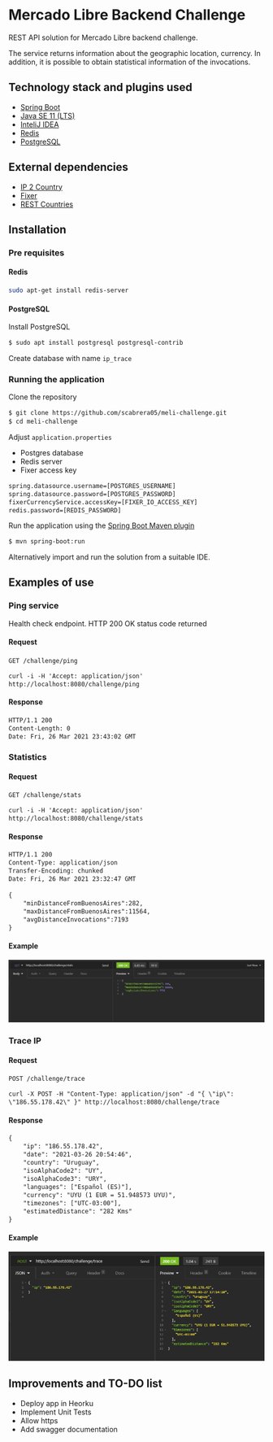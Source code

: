 # Mercado Libre Backend Challenge

REST API solution for Mercado Libre backend challenge.

The service returns information about the geographic location, currency. In addition, it is possible to obtain statistical information of the invocations.

## Technology stack and plugins used

* [Spring Boot]("https://spring.io/projects/spring-boot")
* [Java SE 11 (LTS)]("https://www.oracle.com/java/technologies/javase-downloads.html)
* [InteliJ IDEA]("https://www.jetbrains.com/es-es/idea/")
* [Redis]("https://redis.io/")
* [PostgreSQL]("https://www.postgresql.org/")

## External dependencies

* [IP 2 Country]("https://ip2country.info/")
* [Fixer]("https://fixer.io/")
* [REST Countries]("https://restcountries.eu/")

## Installation

### Pre requisites

#### Redis

```bash
sudo apt-get install redis-server
```

#### PostgreSQL

Install PostgreSQL

```bash
$ sudo apt install postgresql postgresql-contrib
```

Create database with name `ip_trace`

### Running the application

Clone the repository

```bash
$ git clone https://github.com/scabrera05/meli-challenge.git
$ cd meli-challenge
```

Adjust `application.properties`

* Postgres database
* Redis server
* Fixer access key

```properties
spring.datasource.username=[POSTGRES_USERNAME]
spring.datasource.password=[POSTGRES_PASSWORD]
fixerCurrencyService.accessKey=[FIXER_IO_ACCESS_KEY]
redis.password=[REDIS_PASSWORD]
```

Run the application using the [Spring Boot Maven plugin]("https://docs.spring.io/spring-boot/docs/current/maven-plugin/reference/htmlsingle/")

```bash
$ mvn spring-boot:run
```

Alternatively import and run the solution from a suitable IDE.

## Examples of use

### Ping service

Health check endpoint. HTTP 200 OK status code returned

#### Request

`GET /challenge/ping`

    curl -i -H 'Accept: application/json' http://localhost:8080/challenge/ping

#### Response

    HTTP/1.1 200
    Content-Length: 0
    Date: Fri, 26 Mar 2021 23:43:02 GMT

### Statistics

#### Request

`GET /challenge/stats`

    curl -i -H 'Accept: application/json' http://localhost:8080/challenge/stats

#### Response

    HTTP/1.1 200
    Content-Type: application/json
    Transfer-Encoding: chunked
    Date: Fri, 26 Mar 2021 23:32:47 GMT
    
    {
        "minDistanceFromBuenosAires":282,
        "maxDistanceFromBuenosAires":11564,
        "avgDistanceInvocations":7193
    }

#### Example

![img.png](screenshots/stats_service.png)

### Trace IP

#### Request

`POST /challenge/trace`

    curl -X POST -H "Content-Type: application/json" -d "{ \"ip\": \"186.55.178.42\" }" http://localhost:8080/challenge/trace

#### Response

    {
        "ip": "186.55.178.42",
        "date": "2021-03-26 20:54:46",
        "country": "Uruguay",
        "isoAlphaCode2": "UY",
        "isoAlphaCode3": "URY",
        "languages": ["Español (ES)"],
        "currency": "UYU (1 EUR = 51.948573 UYU)",
        "timezones": ["UTC-03:00"],
        "estimatedDistance": "282 Kms"
    }

#### Example

![trace service](screenshots/trace_service.png)

## Improvements and TO-DO list

* Deploy app in Heorku
* Implement Unit Tests
* Allow https
* Add swagger documentation
